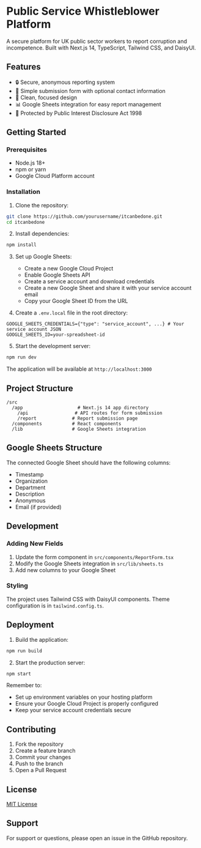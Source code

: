 # Public Service Whistleblower Platform

A secure platform for UK public sector workers to report corruption and incompetence. Built with Next.js 14, TypeScript, Tailwind CSS, and DaisyUI.

## Features

- 🔒 Secure, anonymous reporting system
- 📝 Simple submission form with optional contact information
- 🎨 Clean, focused design
- 📊 Google Sheets integration for easy report management
- 🔐 Protected by Public Interest Disclosure Act 1998

## Getting Started

### Prerequisites

- Node.js 18+ 
- npm or yarn
- Google Cloud Platform account

### Installation

1. Clone the repository:
```bash
git clone https://github.com/yourusername/itcanbedone.git
cd itcanbedone
```

2. Install dependencies:
```bash
npm install
```

3. Set up Google Sheets:
   - Create a new Google Cloud Project
   - Enable Google Sheets API
   - Create a service account and download credentials
   - Create a new Google Sheet and share it with your service account email
   - Copy your Google Sheet ID from the URL

4. Create a `.env.local` file in the root directory:
```env
GOOGLE_SHEETS_CREDENTIALS={"type": "service_account", ...} # Your service account JSON
GOOGLE_SHEETS_ID=your-spreadsheet-id
```

5. Start the development server:
```bash
npm run dev
```

The application will be available at `http://localhost:3000`

## Project Structure

```
/src
  /app                    # Next.js 14 app directory
    /api                 # API routes for form submission
    /report             # Report submission page
  /components           # React components
  /lib                  # Google Sheets integration
```

## Google Sheets Structure

The connected Google Sheet should have the following columns:
- Timestamp
- Organization
- Department
- Description
- Anonymous
- Email (if provided)

## Development

### Adding New Fields

1. Update the form component in `src/components/ReportForm.tsx`
2. Modify the Google Sheets integration in `src/lib/sheets.ts`
3. Add new columns to your Google Sheet

### Styling

The project uses Tailwind CSS with DaisyUI components. Theme configuration is in `tailwind.config.ts`.

## Deployment

1. Build the application:
```bash
npm run build
```

2. Start the production server:
```bash
npm start
```

Remember to:
- Set up environment variables on your hosting platform
- Ensure your Google Cloud Project is properly configured
- Keep your service account credentials secure

## Contributing

1. Fork the repository
2. Create a feature branch
3. Commit your changes
4. Push to the branch
5. Open a Pull Request

## License

[MIT License](LICENSE)

## Support

For support or questions, please open an issue in the GitHub repository.
